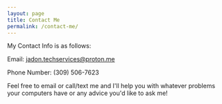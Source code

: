 ```yaml
---
layout: page
title: Contact Me
permalink: /contact-me/
---
```


My Contact Info is as follows:

Email: jadon.techservices@proton.me

Phone Number: (309) 506-7623

Feel free to email or call/text me and I'll help you with whatever problems your computers have or any advice you'd like to ask me!